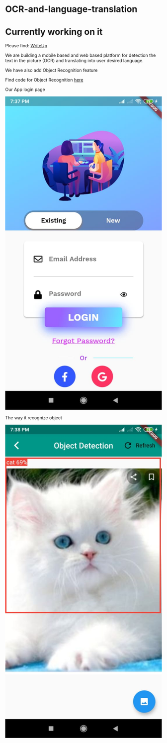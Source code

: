 # OCR-and-language-translation

# Currently working on it
Please find:
[WriteUp](https://drive.google.com/file/d/1VBUjPQWALCnrJDHQiuuFQBlQDU0gxmUj/view?usp=sharing) 

We are building a mobile based and web based platform for detection the text in the picture (OCR) and translating into user desired language.

We have also add Object Recognition feature

Find code for Object Recognition [here](https://github.com/ashish807/OCR-and-language-translation/tree/master/Object%20Detetion)

Our App login page

![LoginPage](Images/login_page.jpeg)

The way it recognize object

![CatDetected](Images/cat_detected.jpeg)